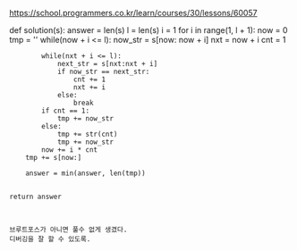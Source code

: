 https://school.programmers.co.kr/learn/courses/30/lessons/60057

def solution(s):
    answer = len(s)
    l = len(s)
    i = 1
    for i in range(1, l + 1):
        now = 0
        tmp = ''
        while(now + i <= l):
            now_str = s[now: now + i]
            nxt = now + i
            cnt = 1
            
            while(nxt + i <= l):
                next_str = s[nxt:nxt + i]
                if now_str == next_str:
                    cnt += 1
                    nxt += i
                else:
                    break
            if cnt == 1:
                tmp += now_str
            else:
                tmp += str(cnt)
                tmp += now_str
            now += i * cnt
        tmp += s[now:]
        
        answer = min(answer, len(tmp))
        
        
    return answer



    브루트포스가 아니면 풀수 없게 생겼다. 
    디버깅을 잘 할 수 있도록.
